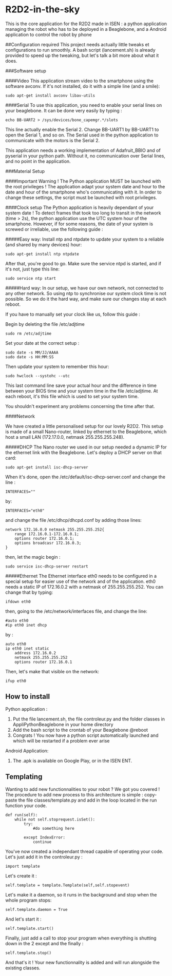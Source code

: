 # R2D2-in-the-sky

This is the core application for the R2D2 made in ISEN : a python application managing the robot who has to be deployed in a Beaglebone, and a Android application to control the robot by phone

##Configuration required
This project needs actually little tweaks et configurations to run smoothly. A bash script (lancement.sh) is already provided to speed up the tweaking, but let's talk a bit more about what it does.

###Software setup

####Video
This application stream video to the smartphone using the software avconv. If it's not installed, do it with a simple line (and a smile):

	sudo apt-get install avconv libav-utils

####Serial
To use this application, you need to enable your serial lines on your beaglebone. It can be done very easily by typing :
	
	echo BB-UART2 > /sys/devices/bone_capemgr.*/slots

This line actually enable the Serial 2. Change BB-UART1 by BB-UART1 to open the Serial 1, and so on. The Serial used in the python application to communicate with the motors is the Serial 2.

This application needs a working implementation of Adafruit_BBIO and of pyserial in your python path. Without it, no communication over Serial lines, and no point in the application.

###Material Setup

####Important Warning !
The Python application MUST be launched with the root privileges ! The application adapt your system date and hour to the date and hour of the smartphone who's communicating with it. In order to change these settings, the script must be launched with root privileges.


####Clock setup
The Python application is heavily dependant of your system date ! To detect frames that took too long to transit in the network (time > 2s), the python application use the UTC system hour of the smartphone. However, if for some reasons, the date of your system is screwed or irreliable, use the following guide : 

#####Easy way:
Install ntp and ntpdate to update your system to a reliable (and shared by many devices) hour:

	sudo apt-get install ntp ntpdate

After that, you're good to go. Make sure the service ntpd is started, and if it's not, just type this line:

	sudo service ntp start

#####Hard way:
In our setup, we have our own network, not connected to any other network. So using ntp to synchronise our system clock time is not possible. So we do it the hard way, and make sure our changes stay at each reboot.

If you have to manually set your clock like us, follow this guide :

Begin by deleting the file /etc/adjtime

	sudo rm /etc/adjtime

Set your date at the correct setup :

	sudo date -s MM/JJ/AAAA
	sudo date -s HH:MM:SS

Then update your system to remember this hour:

	sudo hwclock --systohc --utc

This last command line save your actual hour and the difference in time between your BIOS time and your system time in the file /etc/adjtime. At each reboot, it's this file which is used to set your system time.

You shouldn't experiment any problems concerning the time after that.

####Network

We have created a little personalised setup for our lovely R2D2. This setup is made of a small Nano-router, linked by ethernet to the Beaglebone, which host a small LAN (172.17.0.0, netmask 255.255.255.248).

#####DHCP
The Nano router we used in our setup needed a dynamic IP for the ethernet link with the Beaglebone. Let's deploy a DHCP server on that card:

	sudo apt-get install isc-dhcp-server

When it's done, open the /etc/default/isc-dhcp-server.conf and change the line :

	INTERFACES=""

by:

	INTERFACES="eth0"

and change the file /etc/dhcp/dhcpd.conf by adding those lines:

	network 172.16.0.0 netmask 255.255.255.252{
		range 172.16.0.1-172.16.0.1;
		options router 172.16.0.1;
		options broadcasr 172.16.0.3;
	}

then, let the magic begin :

	sudo service isc-dhcp-server restart

#####Ethernet
The Ethernet interface eth0 needs to be configured in a special setup for easier use of the network and of the application. eth0 needs a static IP of 172.16.0.2 with a netmask of 255.255.255.252. You can change that by typing:

	ifdown eth0

then, going to the /etc/network/interfaces file, and change the line:

	#auto eth0
	#ip eth0 inet dhcp

by :

	auto eth0
	ip eth0 inet static
		address 172.16.0.2
		netmask 255.255.255.252
		options router 172.16.0.1

Then, let's make that visible on the network:

	ifup eth0

## How to install

Python application :
  1. Put the file lancement.sh, the file controleur.py and the folder classes in AppliPythonBeaglebone in your home directory
  2. Add the bash script to the crontab of your Beaglebone @reboot
  3. Congrats ! You now have a python script automatically launched and which will be restarted if a problem ever arise

Android Application:
  1. The .apk is available on Google Play, or in the ISEN ENT.


## Templating
Wanting to add new functionnalities to your robot ? We got you covered ! The procedure to add new process to this architecture is simple : copy-paste the file classes/template.py and add in the loop located in the run function your code.

	def run(self):
		while not self.stoprequest.isSet():
			try:
				#do something here
				
			except IndexError:
				continue

You've now created a independant thread capable of operating your code. Let's just add it in the controleur.py :
	
	import template

Let's create it : 

	self.template = template.Template(self,self.stopevent)

Let's make it a daemon, so it runs in the background and stop when the whole program stops:

	self.template.daemon = True

And let's start it :

	self.template.start()

Finally, just add a call to stop your program when everything is shutting down in the 2 except and the finally :

	self.template.stop()

And that's it ! Your new functionnality is added and will run alongside the existing classes.


